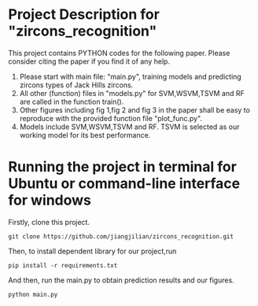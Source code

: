 # Project Description for "zircons_recognition"

This project contains PYTHON codes for the following paper. Please consider citing the paper if you find it of any help.
1. Please start with main file: "main.py", training models and predicting zircons types of Jack Hills zircons.
2. All other (function) files in "models.py" for SVM,WSVM,TSVM and RF are called in the function train().
3. Other figures including fig 1,fig 2 and fig 3 in the paper shall be easy to reproduce with the provided function file "plot_func.py".
4. Models include SVM,WSVM,TSVM and RF. TSVM is selected as our working model for its best performance.

# Running the project in terminal for Ubuntu or command-line interface for windows
Firstly, clone this project.
```
git clone https://github.com/jiangjilian/zircons_recognition.git
```
Then, to install dependent library for our project,run
```
pip install -r requirements.txt
```
And then, run the main.py to obtain prediction results and our figures.
```
python main.py
```
  
